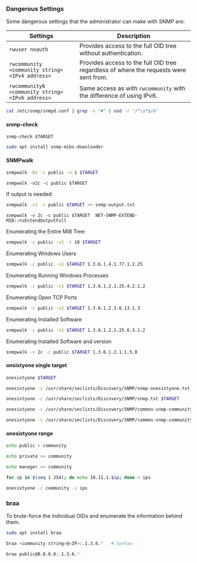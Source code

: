 ### Dangerous Settings

Some dangerous settings that the administrator can make with SNMP are:

|**Settings**|**Description**|
|---|---|
|`rwuser noauth`|Provides access to the full OID tree without authentication.|
|`rwcommunity <community string> <IPv4 address>`|Provides access to the full OID tree regardless of where the requests were sent from.|
|`rwcommunity6 <community string> <IPv6 address>`|Same access as with `rwcommunity` with the difference of using IPv6.|

```bash
cat /etc/snmp/snmpd.conf | grep -v "#" | sed -r '/^\s*$/d'
```

#### snmp-check
```
snmp-check $TARGET
```


```bash - kali
sudo apt install snmp-mibs-downloader
```

#### SNMPwalk


```bash - kali
snmpwalk -Os -c public -v 1 $TARGET
```

```shell-session
snmpwalk -v2c -c public $TARGET
```
 
 If output is needed 
```bash
snmpwalk -v1 -c public $TARGET >> snmp-output.txt
```

```
snmpwalk -v 2c -c public $TARGET  NET-SNMP-EXTEND-MIB::nsExtendOutputFull
```

Enumerating the Entire MIB Tree:
```bash - kali
snmpwalk -c public -v1 -t 10 $TARGET
```

Enumerating Windows Users
```bash - kali
snmpwalk -c public -v1 $TARGET 1.3.6.1.4.1.77.1.2.25
```

Enumerating Running Windows Processes
```bash - kali
snmpwalk -c public -v1 $TARGET 1.3.6.1.2.1.25.4.2.1.2
```

Enumerating Open TCP Ports
```bash - kali
snmpwalk -c public -v1 $TARGET 1.3.6.1.2.1.6.13.1.3
```

Enumerating Installed Software
```bash - kali
snmpwalk -c public -v1 $TARGET 1.3.6.1.2.1.25.6.3.1.2
```
Enumerating Installed Software and version
```bash - kali
snmpwalk -v 2c -c public $TARGET 1.3.6.1.2.1.1.5.0
```

#### onsixtyone single target
```bash - kali
onesixtyone $TARGET
```

```bash
onesixtyone -c /usr/share/seclists/Discovery/SNMP/snmp-onesixtyone.txt $TARGET
```

```bash
onesixtyone -c /usr/share/seclists/Discovery/SNMP/snmp.txt $TARGET
```

```bash
onesixtyone -c /usr/share/seclists/Discovery/SNMP/common-snmp-community-strings-onesixtyone.txt $TARGET
```

```bash
onesixtyone -c /usr/share/seclists/Discovery/SNMP/common-snmp-community-strings.txt $TARGET
```


#### onesixtyone range
```bash - kali
echo public > community
```

```bash - kali
echo private >> community
```

```bash - kali
echo manager >> community
```

```bash - kali
for ip in $(seq 1 254); do echo 10.11.1.$ip; done > ips
```

```bash - kali
onesixtyone -c community -i ips
```

### braa
To brute-force the individual OIDs and enumerate the information behind them.

```bash
sudo apt install braa
```

``` bash
braa <community string>@<IP>:.1.3.6.*   # Syntax
```

```bash
braa public@0.0.0.0:.1.3.6.*
```